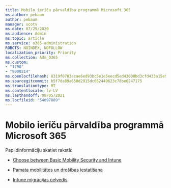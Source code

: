 ```yaml
---
title: Mobilo ierīču pārvaldība programmā Microsoft 365
ms.author: pebaum
author: pebaum
manager: scotv
ms.date: 07/29/2020
ms.audience: Admin
ms.topic: article
ms.service: o365-administration
ROBOTS: NOINDEX, NOFOLLOW
localization_priority: Priority
ms.collection: Adm_O365
ms.custom:
- "1790"
- "9000214"
ms.openlocfilehash: 8319f0783acae6ed93bc5e1e5eecd5ed43008bd3cfd433a15e912e175a522f9d
ms.sourcegitcommit: b5f7da89a650d2915dc652449623c78be6247175
ms.translationtype: MT
ms.contentlocale: lv-LV
ms.lasthandoff: 08/05/2021
ms.locfileid: "54097889"
---
```

# <a name="mobile-device-management-in-microsoft-365"></a>Mobilo ierīču pārvaldība programmā Microsoft 365

Papildinformāciju skatiet rakstā: 

- [Choose between Basic Mobility Security and Intune](https://docs.microsoft.com/office365/securitycompliance/choose-between-mdm-and-intune)

- [Pamata mobilitātes un drošības iestatīšana](https://support.office.com/article/Set-up-Mobile-Device-Management-MDM-in-Office-365-dd892318-bc44-4eb1-af00-9db5430be3cd)

- [Intune migrācijas ceļvedis](https://docs.microsoft.com/intune/migration-guide)